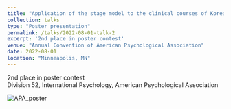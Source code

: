 ```yaml
---
title: "Application of the stage model to the clinical courses of Korean patients with bipolar disorders"
collection: talks
type: "Poster presentation"
permalink: /talks/2022-08-01-talk-2
excerpt: '2nd place in poster contest'
venue: "Annual Convention of American Psychological Association"
date: 2022-08-01
location: "Minneapolis, MN"
---
```


2nd place in poster contest<br>
Division 52, International Psychology, American Psychological Association<br>

![APA_poster](../images/2022-08-01-talk-2/APA_poster.png)
